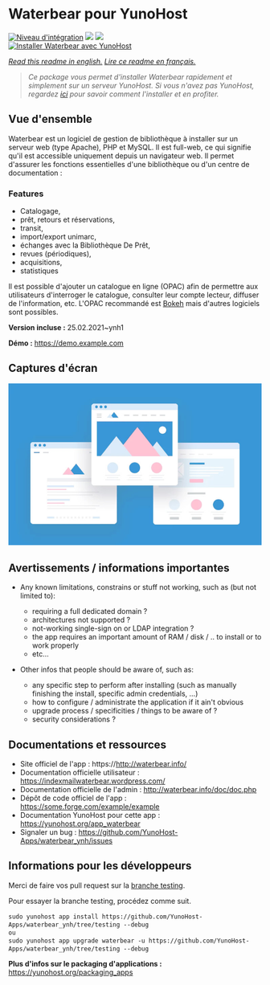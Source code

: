 # Waterbear pour YunoHost

[![Niveau d'intégration](https://dash.yunohost.org/integration/waterbear.svg)](https://dash.yunohost.org/appci/app/waterbear) ![](https://ci-apps.yunohost.org/ci/badges/waterbear.status.svg) ![](https://ci-apps.yunohost.org/ci/badges/waterbear.maintain.svg)  
[![Installer Waterbear avec YunoHost](https://install-app.yunohost.org/install-with-yunohost.svg)](https://install-app.yunohost.org/?app=waterbear)

*[Read this readme in english.](./README.md)*
*[Lire ce readme en français.](./README_fr.md)*

> *Ce package vous permet d'installer Waterbear rapidement et simplement sur un serveur YunoHost.
Si vous n'avez pas YunoHost, regardez [ici](https://yunohost.org/#/install) pour savoir comment l'installer et en profiter.*

## Vue d'ensemble

Waterbear est un logiciel de gestion de bibliothèque à installer sur un serveur web (type Apache), PHP et MySQL. Il est full-web, ce qui signifie qu'il est accessible uniquement depuis un navigateur web. Il permet d'assurer les fonctions essentielles d'une bibliothèque ou d'un centre de documentation :

### Features

- Catalogage,
- prêt, retours et réservations,
- transit,
- import/export unimarc,
- échanges avec la Bibliothèque De Prêt,
- revues (périodiques),
- acquisitions,
- statistiques

Il est possible d'ajouter un catalogue en ligne (OPAC) afin de permettre aux utilisateurs d'interroger le catalogue, consulter leur compte lecteur, diffuser de l'information, etc.
L'OPAC recommandé est [Bokeh](https://www.bokeh-library-portal.org/) mais d'autres logiciels sont possibles.


**Version incluse :** 25.02.2021~ynh1

**Démo :** https://demo.example.com

## Captures d'écran

![](./doc/screenshots/example.jpg)

## Avertissements / informations importantes

* Any known limitations, constrains or stuff not working, such as (but not limited to):
    * requiring a full dedicated domain ?
    * architectures not supported ?
    * not-working single-sign on or LDAP integration ?
    * the app requires an important amount of RAM / disk / .. to install or to work properly
    * etc...

* Other infos that people should be aware of, such as:
    * any specific step to perform after installing (such as manually finishing the install, specific admin credentials, ...)
    * how to configure / administrate the application if it ain't obvious
    * upgrade process / specificities / things to be aware of ?
    * security considerations ?

## Documentations et ressources

* Site officiel de l'app : https://http://waterbear.info/
* Documentation officielle utilisateur : https://indexmailwaterbear.wordpress.com/
* Documentation officielle de l'admin : http://waterbear.info/doc/doc.php
* Dépôt de code officiel de l'app : https://some.forge.com/example/example
* Documentation YunoHost pour cette app : https://yunohost.org/app_waterbear
* Signaler un bug : https://github.com/YunoHost-Apps/waterbear_ynh/issues

## Informations pour les développeurs

Merci de faire vos pull request sur la [branche testing](https://github.com/YunoHost-Apps/waterbear_ynh/tree/testing).

Pour essayer la branche testing, procédez comme suit.
```
sudo yunohost app install https://github.com/YunoHost-Apps/waterbear_ynh/tree/testing --debug
ou
sudo yunohost app upgrade waterbear -u https://github.com/YunoHost-Apps/waterbear_ynh/tree/testing --debug
```

**Plus d'infos sur le packaging d'applications :** https://yunohost.org/packaging_apps